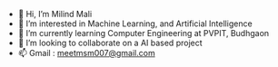 - 👋 Hi, I’m Milind Mali
- 👀 I’m interested in Machine Learning, and Artificial Intelligence
- 🌱 I’m currently learning Computer Engineering at PVPIT, Budhgaon
- 💞️ I’m looking to collaborate on a AI based project
- 📫 Gmail : meetmsm007@gmail.com

<!---
legendary-beast/legendary-beast is a ✨ special ✨ repository because its `README.md` (this file) appears on your GitHub profile.
You can click the Preview link to take a look at your changes.
--->
